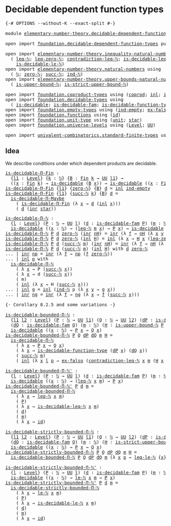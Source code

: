 # Decidable dependent function types

<pre class="Agda"><a id="47" class="Symbol">{-#</a> <a id="51" class="Keyword">OPTIONS</a> <a id="59" class="Pragma">--without-K</a> <a id="71" class="Pragma">--exact-split</a> <a id="85" class="Symbol">#-}</a>

<a id="90" class="Keyword">module</a> <a id="97" href="elementary-number-theory.decidable-dependent-function-types.html" class="Module">elementary-number-theory.decidable-dependent-function-types</a> <a id="157" class="Keyword">where</a>

<a id="164" class="Keyword">open</a> <a id="169" class="Keyword">import</a> <a id="176" href="foundation.decidable-dependent-function-types.html" class="Module">foundation.decidable-dependent-function-types</a> <a id="222" class="Keyword">public</a>

<a id="230" class="Keyword">open</a> <a id="235" class="Keyword">import</a> <a id="242" href="elementary-number-theory.inequality-natural-numbers.html" class="Module">elementary-number-theory.inequality-natural-numbers</a> <a id="294" class="Keyword">using</a>
  <a id="302" class="Symbol">(</a> <a id="304" href="elementary-number-theory.inequality-natural-numbers.html#1431" class="Function">leq-ℕ</a><a id="309" class="Symbol">;</a> <a id="311" href="elementary-number-theory.inequality-natural-numbers.html#1771" class="Function">leq-zero-ℕ</a><a id="321" class="Symbol">;</a> <a id="323" href="elementary-number-theory.inequality-natural-numbers.html#12474" class="Function">contradiction-leq-ℕ</a><a id="342" class="Symbol">;</a> <a id="344" href="elementary-number-theory.inequality-natural-numbers.html#2481" class="Function">is-decidable-leq-ℕ</a><a id="362" class="Symbol">;</a> <a id="364" href="elementary-number-theory.inequality-natural-numbers.html#12742" class="Function">leq-le-ℕ</a><a id="372" class="Symbol">;</a> <a id="374" href="elementary-number-theory.inequality-natural-numbers.html#9976" class="Function">le-ℕ</a><a id="378" class="Symbol">;</a>
    <a id="384" href="elementary-number-theory.inequality-natural-numbers.html#11594" class="Function">is-decidable-le-ℕ</a><a id="401" class="Symbol">)</a>
<a id="403" class="Keyword">open</a> <a id="408" class="Keyword">import</a> <a id="415" href="elementary-number-theory.natural-numbers.html" class="Module">elementary-number-theory.natural-numbers</a> <a id="456" class="Keyword">using</a>
  <a id="464" class="Symbol">(</a> <a id="466" href="elementary-number-theory.natural-numbers.html#1444" class="Datatype">ℕ</a><a id="467" class="Symbol">;</a> <a id="469" href="elementary-number-theory.natural-numbers.html#1465" class="InductiveConstructor">zero-ℕ</a><a id="475" class="Symbol">;</a> <a id="477" href="elementary-number-theory.natural-numbers.html#1478" class="InductiveConstructor">succ-ℕ</a><a id="483" class="Symbol">;</a> <a id="485" href="elementary-number-theory.natural-numbers.html#2497" class="Function">ind-ℕ</a><a id="490" class="Symbol">)</a>
<a id="492" class="Keyword">open</a> <a id="497" class="Keyword">import</a> <a id="504" href="elementary-number-theory.upper-bounds-natural-numbers.html" class="Module">elementary-number-theory.upper-bounds-natural-numbers</a> <a id="558" class="Keyword">using</a>
  <a id="566" class="Symbol">(</a> <a id="568" href="elementary-number-theory.upper-bounds-natural-numbers.html#636" class="Function">is-upper-bound-ℕ</a><a id="584" class="Symbol">;</a> <a id="586" href="elementary-number-theory.upper-bounds-natural-numbers.html#788" class="Function">is-strict-upper-bound-ℕ</a><a id="609" class="Symbol">)</a>

<a id="612" class="Keyword">open</a> <a id="617" class="Keyword">import</a> <a id="624" href="foundation.coproduct-types.html" class="Module">foundation.coproduct-types</a> <a id="651" class="Keyword">using</a> <a id="657" class="Symbol">(</a><a id="658" href="foundation.coproduct-types.html#1168" class="Datatype">coprod</a><a id="664" class="Symbol">;</a> <a id="666" href="foundation.coproduct-types.html#1239" class="InductiveConstructor">inl</a><a id="669" class="Symbol">;</a> <a id="671" href="foundation.coproduct-types.html#1262" class="InductiveConstructor">inr</a><a id="674" class="Symbol">)</a>
<a id="676" class="Keyword">open</a> <a id="681" class="Keyword">import</a> <a id="688" href="foundation.decidable-types.html" class="Module">foundation.decidable-types</a> <a id="715" class="Keyword">using</a>
  <a id="723" class="Symbol">(</a> <a id="725" href="foundation.decidable-types.html#1741" class="Function">is-decidable</a><a id="737" class="Symbol">;</a> <a id="739" href="foundation.decidable-types.html#1819" class="Function">is-decidable-fam</a><a id="755" class="Symbol">;</a> <a id="757" href="foundation.decidable-types.html#4311" class="Function">is-decidable-function-type</a><a id="783" class="Symbol">)</a>
<a id="785" class="Keyword">open</a> <a id="790" class="Keyword">import</a> <a id="797" href="foundation.empty-types.html" class="Module">foundation.empty-types</a> <a id="820" class="Keyword">using</a> <a id="826" class="Symbol">(</a><a id="827" href="foundation-core.empty-types.html#1071" class="Function">ind-empty</a><a id="836" class="Symbol">;</a> <a id="838" href="foundation-core.empty-types.html#1150" class="Function">ex-falso</a><a id="846" class="Symbol">)</a>
<a id="848" class="Keyword">open</a> <a id="853" class="Keyword">import</a> <a id="860" href="foundation.functions.html" class="Module">foundation.functions</a> <a id="881" class="Keyword">using</a> <a id="887" class="Symbol">(</a><a id="888" href="foundation-core.functions.html#309" class="Function">id</a><a id="890" class="Symbol">)</a>
<a id="892" class="Keyword">open</a> <a id="897" class="Keyword">import</a> <a id="904" href="foundation.unit-type.html" class="Module">foundation.unit-type</a> <a id="925" class="Keyword">using</a> <a id="931" class="Symbol">(</a><a id="932" href="foundation.unit-type.html#975" class="Datatype">unit</a><a id="936" class="Symbol">;</a> <a id="938" href="foundation.unit-type.html#999" class="InductiveConstructor">star</a><a id="942" class="Symbol">)</a>
<a id="944" class="Keyword">open</a> <a id="949" class="Keyword">import</a> <a id="956" href="foundation.universe-levels.html" class="Module">foundation.universe-levels</a> <a id="983" class="Keyword">using</a> <a id="989" class="Symbol">(</a><a id="990" href="Agda.Primitive.html#597" class="Postulate">Level</a><a id="995" class="Symbol">;</a> <a id="997" href="foundation-core.universe-levels.html#222" class="Primitive">UU</a><a id="999" class="Symbol">)</a>

<a id="1002" class="Keyword">open</a> <a id="1007" class="Keyword">import</a> <a id="1014" href="univalent-combinatorics.standard-finite-types.html" class="Module">univalent-combinatorics.standard-finite-types</a> <a id="1060" class="Keyword">using</a> <a id="1066" class="Symbol">(</a><a id="1067" href="univalent-combinatorics.standard-finite-types.html#1975" class="Function">Fin</a><a id="1070" class="Symbol">)</a>
</pre>
## Idea

We describe conditions under which dependent products are decidable.

<pre class="Agda"><a id="is-decidable-Π-Fin"></a><a id="1164" href="elementary-number-theory.decidable-dependent-function-types.html#1164" class="Function">is-decidable-Π-Fin</a> <a id="1183" class="Symbol">:</a>
  <a id="1187" class="Symbol">{</a><a id="1188" href="elementary-number-theory.decidable-dependent-function-types.html#1188" class="Bound">l1</a> <a id="1191" class="Symbol">:</a> <a id="1193" href="Agda.Primitive.html#597" class="Postulate">Level</a><a id="1198" class="Symbol">}</a> <a id="1200" class="Symbol">{</a><a id="1201" href="elementary-number-theory.decidable-dependent-function-types.html#1201" class="Bound">k</a> <a id="1203" class="Symbol">:</a> <a id="1205" href="elementary-number-theory.natural-numbers.html#1444" class="Datatype">ℕ</a><a id="1206" class="Symbol">}</a> <a id="1208" class="Symbol">{</a><a id="1209" href="elementary-number-theory.decidable-dependent-function-types.html#1209" class="Bound">B</a> <a id="1211" class="Symbol">:</a> <a id="1213" href="univalent-combinatorics.standard-finite-types.html#1975" class="Function">Fin</a> <a id="1217" href="elementary-number-theory.decidable-dependent-function-types.html#1201" class="Bound">k</a> <a id="1219" class="Symbol">→</a> <a id="1221" href="foundation-core.universe-levels.html#222" class="Primitive">UU</a> <a id="1224" href="elementary-number-theory.decidable-dependent-function-types.html#1188" class="Bound">l1</a><a id="1226" class="Symbol">}</a> <a id="1228" class="Symbol">→</a>
  <a id="1232" class="Symbol">((</a><a id="1234" href="elementary-number-theory.decidable-dependent-function-types.html#1234" class="Bound">x</a> <a id="1236" class="Symbol">:</a> <a id="1238" href="univalent-combinatorics.standard-finite-types.html#1975" class="Function">Fin</a> <a id="1242" href="elementary-number-theory.decidable-dependent-function-types.html#1201" class="Bound">k</a><a id="1243" class="Symbol">)</a> <a id="1245" class="Symbol">→</a> <a id="1247" href="foundation.decidable-types.html#1741" class="Function">is-decidable</a> <a id="1260" class="Symbol">(</a><a id="1261" href="elementary-number-theory.decidable-dependent-function-types.html#1209" class="Bound">B</a> <a id="1263" href="elementary-number-theory.decidable-dependent-function-types.html#1234" class="Bound">x</a><a id="1264" class="Symbol">))</a> <a id="1267" class="Symbol">→</a> <a id="1269" href="foundation.decidable-types.html#1741" class="Function">is-decidable</a> <a id="1282" class="Symbol">((</a><a id="1284" href="elementary-number-theory.decidable-dependent-function-types.html#1284" class="Bound">x</a> <a id="1286" class="Symbol">:</a> <a id="1288" href="univalent-combinatorics.standard-finite-types.html#1975" class="Function">Fin</a> <a id="1292" href="elementary-number-theory.decidable-dependent-function-types.html#1201" class="Bound">k</a><a id="1293" class="Symbol">)</a> <a id="1295" class="Symbol">→</a> <a id="1297" href="elementary-number-theory.decidable-dependent-function-types.html#1209" class="Bound">B</a> <a id="1299" href="elementary-number-theory.decidable-dependent-function-types.html#1284" class="Bound">x</a><a id="1300" class="Symbol">)</a>
<a id="1302" href="elementary-number-theory.decidable-dependent-function-types.html#1164" class="Function">is-decidable-Π-Fin</a> <a id="1321" class="Symbol">{</a><a id="1322" href="elementary-number-theory.decidable-dependent-function-types.html#1322" class="Bound">l1</a><a id="1324" class="Symbol">}</a> <a id="1326" class="Symbol">{</a><a id="1327" href="elementary-number-theory.natural-numbers.html#1465" class="InductiveConstructor">zero-ℕ</a><a id="1333" class="Symbol">}</a> <a id="1335" class="Symbol">{</a><a id="1336" href="elementary-number-theory.decidable-dependent-function-types.html#1336" class="Bound">B</a><a id="1337" class="Symbol">}</a> <a id="1339" href="elementary-number-theory.decidable-dependent-function-types.html#1339" class="Bound">d</a> <a id="1341" class="Symbol">=</a> <a id="1343" href="foundation.coproduct-types.html#1239" class="InductiveConstructor">inl</a> <a id="1347" href="foundation-core.empty-types.html#1071" class="Function">ind-empty</a>
<a id="1357" href="elementary-number-theory.decidable-dependent-function-types.html#1164" class="Function">is-decidable-Π-Fin</a> <a id="1376" class="Symbol">{</a><a id="1377" href="elementary-number-theory.decidable-dependent-function-types.html#1377" class="Bound">l1</a><a id="1379" class="Symbol">}</a> <a id="1381" class="Symbol">{</a><a id="1382" href="elementary-number-theory.natural-numbers.html#1478" class="InductiveConstructor">succ-ℕ</a> <a id="1389" href="elementary-number-theory.decidable-dependent-function-types.html#1389" class="Bound">k</a><a id="1390" class="Symbol">}</a> <a id="1392" class="Symbol">{</a><a id="1393" href="elementary-number-theory.decidable-dependent-function-types.html#1393" class="Bound">B</a><a id="1394" class="Symbol">}</a> <a id="1396" href="elementary-number-theory.decidable-dependent-function-types.html#1396" class="Bound">d</a> <a id="1398" class="Symbol">=</a>
  <a id="1402" href="foundation.decidable-dependent-function-types.html#1393" class="Function">is-decidable-Π-Maybe</a>
    <a id="1427" class="Symbol">(</a> <a id="1429" href="elementary-number-theory.decidable-dependent-function-types.html#1164" class="Function">is-decidable-Π-Fin</a> <a id="1448" class="Symbol">(λ</a> <a id="1451" href="elementary-number-theory.decidable-dependent-function-types.html#1451" class="Bound">x</a> <a id="1453" class="Symbol">→</a> <a id="1455" href="elementary-number-theory.decidable-dependent-function-types.html#1396" class="Bound">d</a> <a id="1457" class="Symbol">(</a><a id="1458" href="foundation.coproduct-types.html#1239" class="InductiveConstructor">inl</a> <a id="1462" href="elementary-number-theory.decidable-dependent-function-types.html#1451" class="Bound">x</a><a id="1463" class="Symbol">)))</a>
    <a id="1471" class="Symbol">(</a> <a id="1473" href="elementary-number-theory.decidable-dependent-function-types.html#1396" class="Bound">d</a> <a id="1475" class="Symbol">(</a><a id="1476" href="foundation.coproduct-types.html#1262" class="InductiveConstructor">inr</a> <a id="1480" href="foundation.unit-type.html#999" class="InductiveConstructor">star</a><a id="1484" class="Symbol">))</a>
</pre>
<pre class="Agda"><a id="is-decidable-Π-ℕ"></a><a id="1500" href="elementary-number-theory.decidable-dependent-function-types.html#1500" class="Function">is-decidable-Π-ℕ</a> <a id="1517" class="Symbol">:</a>
  <a id="1521" class="Symbol">{</a><a id="1522" href="elementary-number-theory.decidable-dependent-function-types.html#1522" class="Bound">l</a> <a id="1524" class="Symbol">:</a> <a id="1526" href="Agda.Primitive.html#597" class="Postulate">Level</a><a id="1531" class="Symbol">}</a> <a id="1533" class="Symbol">(</a><a id="1534" href="elementary-number-theory.decidable-dependent-function-types.html#1534" class="Bound">P</a> <a id="1536" class="Symbol">:</a> <a id="1538" href="elementary-number-theory.natural-numbers.html#1444" class="Datatype">ℕ</a> <a id="1540" class="Symbol">→</a> <a id="1542" href="foundation-core.universe-levels.html#222" class="Primitive">UU</a> <a id="1545" href="elementary-number-theory.decidable-dependent-function-types.html#1522" class="Bound">l</a><a id="1546" class="Symbol">)</a> <a id="1548" class="Symbol">(</a><a id="1549" href="elementary-number-theory.decidable-dependent-function-types.html#1549" class="Bound">d</a> <a id="1551" class="Symbol">:</a> <a id="1553" href="foundation.decidable-types.html#1819" class="Function">is-decidable-fam</a> <a id="1570" href="elementary-number-theory.decidable-dependent-function-types.html#1534" class="Bound">P</a><a id="1571" class="Symbol">)</a> <a id="1573" class="Symbol">(</a><a id="1574" href="elementary-number-theory.decidable-dependent-function-types.html#1574" class="Bound">m</a> <a id="1576" class="Symbol">:</a> <a id="1578" href="elementary-number-theory.natural-numbers.html#1444" class="Datatype">ℕ</a><a id="1579" class="Symbol">)</a> <a id="1581" class="Symbol">→</a>
  <a id="1585" href="foundation.decidable-types.html#1741" class="Function">is-decidable</a> <a id="1598" class="Symbol">((</a><a id="1600" href="elementary-number-theory.decidable-dependent-function-types.html#1600" class="Bound">x</a> <a id="1602" class="Symbol">:</a> <a id="1604" href="elementary-number-theory.natural-numbers.html#1444" class="Datatype">ℕ</a><a id="1605" class="Symbol">)</a> <a id="1607" class="Symbol">→</a> <a id="1609" class="Symbol">(</a><a id="1610" href="elementary-number-theory.inequality-natural-numbers.html#1431" class="Function">leq-ℕ</a> <a id="1616" href="elementary-number-theory.decidable-dependent-function-types.html#1574" class="Bound">m</a> <a id="1618" href="elementary-number-theory.decidable-dependent-function-types.html#1600" class="Bound">x</a><a id="1619" class="Symbol">)</a> <a id="1621" class="Symbol">→</a> <a id="1623" href="elementary-number-theory.decidable-dependent-function-types.html#1534" class="Bound">P</a> <a id="1625" href="elementary-number-theory.decidable-dependent-function-types.html#1600" class="Bound">x</a><a id="1626" class="Symbol">)</a> <a id="1628" class="Symbol">→</a> <a id="1630" href="foundation.decidable-types.html#1741" class="Function">is-decidable</a> <a id="1643" class="Symbol">((</a><a id="1645" href="elementary-number-theory.decidable-dependent-function-types.html#1645" class="Bound">x</a> <a id="1647" class="Symbol">:</a> <a id="1649" href="elementary-number-theory.natural-numbers.html#1444" class="Datatype">ℕ</a><a id="1650" class="Symbol">)</a> <a id="1652" class="Symbol">→</a> <a id="1654" href="elementary-number-theory.decidable-dependent-function-types.html#1534" class="Bound">P</a> <a id="1656" href="elementary-number-theory.decidable-dependent-function-types.html#1645" class="Bound">x</a><a id="1657" class="Symbol">)</a>
<a id="1659" href="elementary-number-theory.decidable-dependent-function-types.html#1500" class="Function">is-decidable-Π-ℕ</a> <a id="1676" href="elementary-number-theory.decidable-dependent-function-types.html#1676" class="Bound">P</a> <a id="1678" href="elementary-number-theory.decidable-dependent-function-types.html#1678" class="Bound">d</a> <a id="1680" href="elementary-number-theory.natural-numbers.html#1465" class="InductiveConstructor">zero-ℕ</a> <a id="1687" class="Symbol">(</a><a id="1688" href="foundation.coproduct-types.html#1262" class="InductiveConstructor">inr</a> <a id="1692" href="elementary-number-theory.decidable-dependent-function-types.html#1692" class="Bound">nH</a><a id="1694" class="Symbol">)</a> <a id="1696" class="Symbol">=</a> <a id="1698" href="foundation.coproduct-types.html#1262" class="InductiveConstructor">inr</a> <a id="1702" class="Symbol">(λ</a> <a id="1705" href="elementary-number-theory.decidable-dependent-function-types.html#1705" class="Bound">f</a> <a id="1707" class="Symbol">→</a> <a id="1709" href="elementary-number-theory.decidable-dependent-function-types.html#1692" class="Bound">nH</a> <a id="1712" class="Symbol">(λ</a> <a id="1715" href="elementary-number-theory.decidable-dependent-function-types.html#1715" class="Bound">x</a> <a id="1717" href="elementary-number-theory.decidable-dependent-function-types.html#1717" class="Bound">y</a> <a id="1719" class="Symbol">→</a> <a id="1721" href="elementary-number-theory.decidable-dependent-function-types.html#1705" class="Bound">f</a> <a id="1723" href="elementary-number-theory.decidable-dependent-function-types.html#1715" class="Bound">x</a><a id="1724" class="Symbol">))</a>
<a id="1727" href="elementary-number-theory.decidable-dependent-function-types.html#1500" class="Function">is-decidable-Π-ℕ</a> <a id="1744" href="elementary-number-theory.decidable-dependent-function-types.html#1744" class="Bound">P</a> <a id="1746" href="elementary-number-theory.decidable-dependent-function-types.html#1746" class="Bound">d</a> <a id="1748" href="elementary-number-theory.natural-numbers.html#1465" class="InductiveConstructor">zero-ℕ</a> <a id="1755" class="Symbol">(</a><a id="1756" href="foundation.coproduct-types.html#1239" class="InductiveConstructor">inl</a> <a id="1760" href="elementary-number-theory.decidable-dependent-function-types.html#1760" class="Bound">H</a><a id="1761" class="Symbol">)</a> <a id="1763" class="Symbol">=</a> <a id="1765" href="foundation.coproduct-types.html#1239" class="InductiveConstructor">inl</a> <a id="1769" class="Symbol">(λ</a> <a id="1772" href="elementary-number-theory.decidable-dependent-function-types.html#1772" class="Bound">x</a> <a id="1774" class="Symbol">→</a> <a id="1776" href="elementary-number-theory.decidable-dependent-function-types.html#1760" class="Bound">H</a> <a id="1778" href="elementary-number-theory.decidable-dependent-function-types.html#1772" class="Bound">x</a> <a id="1780" class="Symbol">(</a><a id="1781" href="elementary-number-theory.inequality-natural-numbers.html#1771" class="Function">leq-zero-ℕ</a> <a id="1792" href="elementary-number-theory.decidable-dependent-function-types.html#1772" class="Bound">x</a><a id="1793" class="Symbol">))</a>
<a id="1796" href="elementary-number-theory.decidable-dependent-function-types.html#1500" class="Function">is-decidable-Π-ℕ</a> <a id="1813" href="elementary-number-theory.decidable-dependent-function-types.html#1813" class="Bound">P</a> <a id="1815" href="elementary-number-theory.decidable-dependent-function-types.html#1815" class="Bound">d</a> <a id="1817" class="Symbol">(</a><a id="1818" href="elementary-number-theory.natural-numbers.html#1478" class="InductiveConstructor">succ-ℕ</a> <a id="1825" href="elementary-number-theory.decidable-dependent-function-types.html#1825" class="Bound">m</a><a id="1826" class="Symbol">)</a> <a id="1828" class="Symbol">(</a><a id="1829" href="foundation.coproduct-types.html#1262" class="InductiveConstructor">inr</a> <a id="1833" href="elementary-number-theory.decidable-dependent-function-types.html#1833" class="Bound">nH</a><a id="1835" class="Symbol">)</a> <a id="1837" class="Symbol">=</a> <a id="1839" href="foundation.coproduct-types.html#1262" class="InductiveConstructor">inr</a> <a id="1843" class="Symbol">(λ</a> <a id="1846" href="elementary-number-theory.decidable-dependent-function-types.html#1846" class="Bound">f</a> <a id="1848" class="Symbol">→</a> <a id="1850" href="elementary-number-theory.decidable-dependent-function-types.html#1833" class="Bound">nH</a> <a id="1853" class="Symbol">(λ</a> <a id="1856" href="elementary-number-theory.decidable-dependent-function-types.html#1856" class="Bound">x</a> <a id="1858" href="elementary-number-theory.decidable-dependent-function-types.html#1858" class="Bound">y</a> <a id="1860" class="Symbol">→</a> <a id="1862" href="elementary-number-theory.decidable-dependent-function-types.html#1846" class="Bound">f</a> <a id="1864" href="elementary-number-theory.decidable-dependent-function-types.html#1856" class="Bound">x</a><a id="1865" class="Symbol">))</a>
<a id="1868" href="elementary-number-theory.decidable-dependent-function-types.html#1500" class="Function">is-decidable-Π-ℕ</a> <a id="1885" href="elementary-number-theory.decidable-dependent-function-types.html#1885" class="Bound">P</a> <a id="1887" href="elementary-number-theory.decidable-dependent-function-types.html#1887" class="Bound">d</a> <a id="1889" class="Symbol">(</a><a id="1890" href="elementary-number-theory.natural-numbers.html#1478" class="InductiveConstructor">succ-ℕ</a> <a id="1897" href="elementary-number-theory.decidable-dependent-function-types.html#1897" class="Bound">m</a><a id="1898" class="Symbol">)</a> <a id="1900" class="Symbol">(</a><a id="1901" href="foundation.coproduct-types.html#1239" class="InductiveConstructor">inl</a> <a id="1905" href="elementary-number-theory.decidable-dependent-function-types.html#1905" class="Bound">H</a><a id="1906" class="Symbol">)</a> <a id="1908" class="Keyword">with</a> <a id="1913" href="elementary-number-theory.decidable-dependent-function-types.html#1887" class="Bound">d</a> <a id="1915" href="elementary-number-theory.natural-numbers.html#1465" class="InductiveConstructor">zero-ℕ</a>
<a id="1922" class="Symbol">...</a> <a id="1926" class="Symbol">|</a> <a id="1928" href="foundation.coproduct-types.html#1262" class="InductiveConstructor">inr</a> <a id="1932" href="elementary-number-theory.decidable-dependent-function-types.html#1932" class="Bound">np</a> <a id="1935" class="Symbol">=</a> <a id="1937" href="foundation.coproduct-types.html#1262" class="InductiveConstructor">inr</a> <a id="1941" class="Symbol">(λ</a> <a id="1944" href="elementary-number-theory.decidable-dependent-function-types.html#1944" class="Bound">f</a> <a id="1946" class="Symbol">→</a> <a id="1948" href="elementary-number-theory.decidable-dependent-function-types.html#1932" class="Bound">np</a> <a id="1951" class="Symbol">(</a><a id="1952" href="elementary-number-theory.decidable-dependent-function-types.html#1944" class="Bound">f</a> <a id="1954" href="elementary-number-theory.natural-numbers.html#1465" class="InductiveConstructor">zero-ℕ</a><a id="1960" class="Symbol">))</a>
<a id="1963" class="Symbol">...</a> <a id="1967" class="Symbol">|</a> <a id="1969" href="foundation.coproduct-types.html#1239" class="InductiveConstructor">inl</a> <a id="1973" href="elementary-number-theory.decidable-dependent-function-types.html#1973" class="Bound">p</a> <a id="1975" class="Keyword">with</a>
  <a id="1982" href="elementary-number-theory.decidable-dependent-function-types.html#1500" class="Function">is-decidable-Π-ℕ</a>
    <a id="2003" class="Symbol">(</a> <a id="2005" class="Symbol">λ</a> <a id="2007" href="elementary-number-theory.decidable-dependent-function-types.html#2007" class="Bound">x</a> <a id="2009" class="Symbol">→</a> <a id="2011" class="Bound">P</a> <a id="2013" class="Symbol">(</a><a id="2014" href="elementary-number-theory.natural-numbers.html#1478" class="InductiveConstructor">succ-ℕ</a> <a id="2021" href="elementary-number-theory.decidable-dependent-function-types.html#2007" class="Bound">x</a><a id="2022" class="Symbol">))</a>
    <a id="2029" class="Symbol">(</a> <a id="2031" class="Symbol">λ</a> <a id="2033" href="elementary-number-theory.decidable-dependent-function-types.html#2033" class="Bound">x</a> <a id="2035" class="Symbol">→</a> <a id="2037" class="Bound">d</a> <a id="2039" class="Symbol">(</a><a id="2040" href="elementary-number-theory.natural-numbers.html#1478" class="InductiveConstructor">succ-ℕ</a> <a id="2047" href="elementary-number-theory.decidable-dependent-function-types.html#2033" class="Bound">x</a><a id="2048" class="Symbol">))</a>
    <a id="2055" class="Symbol">(</a> <a id="2057" class="Bound">m</a><a id="2058" class="Symbol">)</a>
    <a id="2064" class="Symbol">(</a> <a id="2066" href="foundation.coproduct-types.html#1239" class="InductiveConstructor">inl</a> <a id="2070" class="Symbol">(λ</a> <a id="2073" href="elementary-number-theory.decidable-dependent-function-types.html#2073" class="Bound">x</a> <a id="2075" class="Symbol">→</a> <a id="2077" class="Bound">H</a> <a id="2079" class="Symbol">(</a><a id="2080" href="elementary-number-theory.natural-numbers.html#1478" class="InductiveConstructor">succ-ℕ</a> <a id="2087" href="elementary-number-theory.decidable-dependent-function-types.html#2073" class="Bound">x</a><a id="2088" class="Symbol">)))</a>
<a id="2092" class="Symbol">...</a> <a id="2096" class="Symbol">|</a> <a id="2098" href="foundation.coproduct-types.html#1239" class="InductiveConstructor">inl</a> <a id="2102" href="elementary-number-theory.decidable-dependent-function-types.html#2102" class="Bound">g</a> <a id="2104" class="Symbol">=</a> <a id="2106" href="foundation.coproduct-types.html#1239" class="InductiveConstructor">inl</a> <a id="2110" class="Symbol">(</a><a id="2111" href="elementary-number-theory.natural-numbers.html#2497" class="Function">ind-ℕ</a> <a id="2117" class="Bound">p</a> <a id="2119" class="Symbol">(λ</a> <a id="2122" href="elementary-number-theory.decidable-dependent-function-types.html#2122" class="Bound">x</a> <a id="2124" href="elementary-number-theory.decidable-dependent-function-types.html#2124" class="Bound">y</a> <a id="2126" class="Symbol">→</a> <a id="2128" href="elementary-number-theory.decidable-dependent-function-types.html#2102" class="Bound">g</a> <a id="2130" href="elementary-number-theory.decidable-dependent-function-types.html#2122" class="Bound">x</a><a id="2131" class="Symbol">))</a>
<a id="2134" class="Symbol">...</a> <a id="2138" class="Symbol">|</a> <a id="2140" href="foundation.coproduct-types.html#1262" class="InductiveConstructor">inr</a> <a id="2144" href="elementary-number-theory.decidable-dependent-function-types.html#2144" class="Bound">ng</a> <a id="2147" class="Symbol">=</a> <a id="2149" href="foundation.coproduct-types.html#1262" class="InductiveConstructor">inr</a> <a id="2153" class="Symbol">(λ</a> <a id="2156" href="elementary-number-theory.decidable-dependent-function-types.html#2156" class="Bound">f</a> <a id="2158" class="Symbol">→</a> <a id="2160" href="elementary-number-theory.decidable-dependent-function-types.html#2144" class="Bound">ng</a> <a id="2163" class="Symbol">(λ</a> <a id="2166" href="elementary-number-theory.decidable-dependent-function-types.html#2166" class="Bound">x</a> <a id="2168" class="Symbol">→</a> <a id="2170" href="elementary-number-theory.decidable-dependent-function-types.html#2156" class="Bound">f</a> <a id="2172" class="Symbol">(</a><a id="2173" href="elementary-number-theory.natural-numbers.html#1478" class="InductiveConstructor">succ-ℕ</a> <a id="2180" href="elementary-number-theory.decidable-dependent-function-types.html#2166" class="Bound">x</a><a id="2181" class="Symbol">)))</a>

<a id="2186" class="Comment">{- Corollary 8.2.5 and some variations -}</a>

<a id="is-decidable-bounded-Π-ℕ"></a><a id="2229" href="elementary-number-theory.decidable-dependent-function-types.html#2229" class="Function">is-decidable-bounded-Π-ℕ</a> <a id="2254" class="Symbol">:</a>
  <a id="2258" class="Symbol">{</a><a id="2259" href="elementary-number-theory.decidable-dependent-function-types.html#2259" class="Bound">l1</a> <a id="2262" href="elementary-number-theory.decidable-dependent-function-types.html#2262" class="Bound">l2</a> <a id="2265" class="Symbol">:</a> <a id="2267" href="Agda.Primitive.html#597" class="Postulate">Level</a><a id="2272" class="Symbol">}</a> <a id="2274" class="Symbol">(</a><a id="2275" href="elementary-number-theory.decidable-dependent-function-types.html#2275" class="Bound">P</a> <a id="2277" class="Symbol">:</a> <a id="2279" href="elementary-number-theory.natural-numbers.html#1444" class="Datatype">ℕ</a> <a id="2281" class="Symbol">→</a> <a id="2283" href="foundation-core.universe-levels.html#222" class="Primitive">UU</a> <a id="2286" href="elementary-number-theory.decidable-dependent-function-types.html#2259" class="Bound">l1</a><a id="2288" class="Symbol">)</a> <a id="2290" class="Symbol">(</a><a id="2291" href="elementary-number-theory.decidable-dependent-function-types.html#2291" class="Bound">Q</a> <a id="2293" class="Symbol">:</a> <a id="2295" href="elementary-number-theory.natural-numbers.html#1444" class="Datatype">ℕ</a> <a id="2297" class="Symbol">→</a> <a id="2299" href="foundation-core.universe-levels.html#222" class="Primitive">UU</a> <a id="2302" href="elementary-number-theory.decidable-dependent-function-types.html#2262" class="Bound">l2</a><a id="2304" class="Symbol">)</a> <a id="2306" class="Symbol">(</a><a id="2307" href="elementary-number-theory.decidable-dependent-function-types.html#2307" class="Bound">dP</a> <a id="2310" class="Symbol">:</a> <a id="2312" href="foundation.decidable-types.html#1819" class="Function">is-decidable-fam</a> <a id="2329" href="elementary-number-theory.decidable-dependent-function-types.html#2275" class="Bound">P</a><a id="2330" class="Symbol">)</a> <a id="2332" class="Symbol">→</a>
  <a id="2336" class="Symbol">(</a><a id="2337" href="elementary-number-theory.decidable-dependent-function-types.html#2337" class="Bound">dQ</a> <a id="2340" class="Symbol">:</a> <a id="2342" href="foundation.decidable-types.html#1819" class="Function">is-decidable-fam</a> <a id="2359" href="elementary-number-theory.decidable-dependent-function-types.html#2291" class="Bound">Q</a><a id="2360" class="Symbol">)</a> <a id="2362" class="Symbol">(</a><a id="2363" href="elementary-number-theory.decidable-dependent-function-types.html#2363" class="Bound">m</a> <a id="2365" class="Symbol">:</a> <a id="2367" href="elementary-number-theory.natural-numbers.html#1444" class="Datatype">ℕ</a><a id="2368" class="Symbol">)</a> <a id="2370" class="Symbol">(</a><a id="2371" href="elementary-number-theory.decidable-dependent-function-types.html#2371" class="Bound">H</a> <a id="2373" class="Symbol">:</a> <a id="2375" href="elementary-number-theory.upper-bounds-natural-numbers.html#636" class="Function">is-upper-bound-ℕ</a> <a id="2392" href="elementary-number-theory.decidable-dependent-function-types.html#2275" class="Bound">P</a> <a id="2394" href="elementary-number-theory.decidable-dependent-function-types.html#2363" class="Bound">m</a><a id="2395" class="Symbol">)</a> <a id="2397" class="Symbol">→</a>
  <a id="2401" href="foundation.decidable-types.html#1741" class="Function">is-decidable</a> <a id="2414" class="Symbol">((</a><a id="2416" href="elementary-number-theory.decidable-dependent-function-types.html#2416" class="Bound">x</a> <a id="2418" class="Symbol">:</a> <a id="2420" href="elementary-number-theory.natural-numbers.html#1444" class="Datatype">ℕ</a><a id="2421" class="Symbol">)</a> <a id="2423" class="Symbol">→</a> <a id="2425" href="elementary-number-theory.decidable-dependent-function-types.html#2275" class="Bound">P</a> <a id="2427" href="elementary-number-theory.decidable-dependent-function-types.html#2416" class="Bound">x</a> <a id="2429" class="Symbol">→</a> <a id="2431" href="elementary-number-theory.decidable-dependent-function-types.html#2291" class="Bound">Q</a> <a id="2433" href="elementary-number-theory.decidable-dependent-function-types.html#2416" class="Bound">x</a><a id="2434" class="Symbol">)</a>
<a id="2436" href="elementary-number-theory.decidable-dependent-function-types.html#2229" class="Function">is-decidable-bounded-Π-ℕ</a> <a id="2461" href="elementary-number-theory.decidable-dependent-function-types.html#2461" class="Bound">P</a> <a id="2463" href="elementary-number-theory.decidable-dependent-function-types.html#2463" class="Bound">Q</a> <a id="2465" href="elementary-number-theory.decidable-dependent-function-types.html#2465" class="Bound">dP</a> <a id="2468" href="elementary-number-theory.decidable-dependent-function-types.html#2468" class="Bound">dQ</a> <a id="2471" href="elementary-number-theory.decidable-dependent-function-types.html#2471" class="Bound">m</a> <a id="2473" href="elementary-number-theory.decidable-dependent-function-types.html#2473" class="Bound">H</a> <a id="2475" class="Symbol">=</a>
  <a id="2479" href="elementary-number-theory.decidable-dependent-function-types.html#1500" class="Function">is-decidable-Π-ℕ</a>
    <a id="2500" class="Symbol">(</a> <a id="2502" class="Symbol">λ</a> <a id="2504" href="elementary-number-theory.decidable-dependent-function-types.html#2504" class="Bound">x</a> <a id="2506" class="Symbol">→</a> <a id="2508" href="elementary-number-theory.decidable-dependent-function-types.html#2461" class="Bound">P</a> <a id="2510" href="elementary-number-theory.decidable-dependent-function-types.html#2504" class="Bound">x</a> <a id="2512" class="Symbol">→</a> <a id="2514" href="elementary-number-theory.decidable-dependent-function-types.html#2463" class="Bound">Q</a> <a id="2516" href="elementary-number-theory.decidable-dependent-function-types.html#2504" class="Bound">x</a><a id="2517" class="Symbol">)</a>
    <a id="2523" class="Symbol">(</a> <a id="2525" class="Symbol">λ</a> <a id="2527" href="elementary-number-theory.decidable-dependent-function-types.html#2527" class="Bound">x</a> <a id="2529" class="Symbol">→</a> <a id="2531" href="foundation.decidable-types.html#4311" class="Function">is-decidable-function-type</a> <a id="2558" class="Symbol">(</a><a id="2559" href="elementary-number-theory.decidable-dependent-function-types.html#2465" class="Bound">dP</a> <a id="2562" href="elementary-number-theory.decidable-dependent-function-types.html#2527" class="Bound">x</a><a id="2563" class="Symbol">)</a> <a id="2565" class="Symbol">(</a><a id="2566" href="elementary-number-theory.decidable-dependent-function-types.html#2468" class="Bound">dQ</a> <a id="2569" href="elementary-number-theory.decidable-dependent-function-types.html#2527" class="Bound">x</a><a id="2570" class="Symbol">))</a>
    <a id="2577" class="Symbol">(</a> <a id="2579" href="elementary-number-theory.natural-numbers.html#1478" class="InductiveConstructor">succ-ℕ</a> <a id="2586" href="elementary-number-theory.decidable-dependent-function-types.html#2471" class="Bound">m</a><a id="2587" class="Symbol">)</a>
    <a id="2593" class="Symbol">(</a> <a id="2595" href="foundation.coproduct-types.html#1239" class="InductiveConstructor">inl</a> <a id="2599" class="Symbol">(λ</a> <a id="2602" href="elementary-number-theory.decidable-dependent-function-types.html#2602" class="Bound">x</a> <a id="2604" href="elementary-number-theory.decidable-dependent-function-types.html#2604" class="Bound">l</a> <a id="2606" href="elementary-number-theory.decidable-dependent-function-types.html#2606" class="Bound">p</a> <a id="2608" class="Symbol">→</a> <a id="2610" href="foundation-core.empty-types.html#1150" class="Function">ex-falso</a> <a id="2619" class="Symbol">(</a><a id="2620" href="elementary-number-theory.inequality-natural-numbers.html#12474" class="Function">contradiction-leq-ℕ</a> <a id="2640" href="elementary-number-theory.decidable-dependent-function-types.html#2602" class="Bound">x</a> <a id="2642" href="elementary-number-theory.decidable-dependent-function-types.html#2471" class="Bound">m</a> <a id="2644" class="Symbol">(</a><a id="2645" href="elementary-number-theory.decidable-dependent-function-types.html#2473" class="Bound">H</a> <a id="2647" href="elementary-number-theory.decidable-dependent-function-types.html#2602" class="Bound">x</a> <a id="2649" href="elementary-number-theory.decidable-dependent-function-types.html#2606" class="Bound">p</a><a id="2650" class="Symbol">)</a> <a id="2652" href="elementary-number-theory.decidable-dependent-function-types.html#2604" class="Bound">l</a><a id="2653" class="Symbol">)))</a>

<a id="is-decidable-bounded-Π-ℕ&#39;"></a><a id="2658" href="elementary-number-theory.decidable-dependent-function-types.html#2658" class="Function">is-decidable-bounded-Π-ℕ&#39;</a> <a id="2684" class="Symbol">:</a>
  <a id="2688" class="Symbol">{</a><a id="2689" href="elementary-number-theory.decidable-dependent-function-types.html#2689" class="Bound">l</a> <a id="2691" class="Symbol">:</a> <a id="2693" href="Agda.Primitive.html#597" class="Postulate">Level</a><a id="2698" class="Symbol">}</a> <a id="2700" class="Symbol">(</a><a id="2701" href="elementary-number-theory.decidable-dependent-function-types.html#2701" class="Bound">P</a> <a id="2703" class="Symbol">:</a> <a id="2705" href="elementary-number-theory.natural-numbers.html#1444" class="Datatype">ℕ</a> <a id="2707" class="Symbol">→</a> <a id="2709" href="foundation-core.universe-levels.html#222" class="Primitive">UU</a> <a id="2712" href="elementary-number-theory.decidable-dependent-function-types.html#2689" class="Bound">l</a><a id="2713" class="Symbol">)</a> <a id="2715" class="Symbol">(</a><a id="2716" href="elementary-number-theory.decidable-dependent-function-types.html#2716" class="Bound">d</a> <a id="2718" class="Symbol">:</a> <a id="2720" href="foundation.decidable-types.html#1819" class="Function">is-decidable-fam</a> <a id="2737" href="elementary-number-theory.decidable-dependent-function-types.html#2701" class="Bound">P</a><a id="2738" class="Symbol">)</a> <a id="2740" class="Symbol">(</a><a id="2741" href="elementary-number-theory.decidable-dependent-function-types.html#2741" class="Bound">m</a> <a id="2743" class="Symbol">:</a> <a id="2745" href="elementary-number-theory.natural-numbers.html#1444" class="Datatype">ℕ</a><a id="2746" class="Symbol">)</a> <a id="2748" class="Symbol">→</a>
  <a id="2752" href="foundation.decidable-types.html#1741" class="Function">is-decidable</a> <a id="2765" class="Symbol">((</a><a id="2767" href="elementary-number-theory.decidable-dependent-function-types.html#2767" class="Bound">x</a> <a id="2769" class="Symbol">:</a> <a id="2771" href="elementary-number-theory.natural-numbers.html#1444" class="Datatype">ℕ</a><a id="2772" class="Symbol">)</a> <a id="2774" class="Symbol">→</a> <a id="2776" class="Symbol">(</a><a id="2777" href="elementary-number-theory.inequality-natural-numbers.html#1431" class="Function">leq-ℕ</a> <a id="2783" href="elementary-number-theory.decidable-dependent-function-types.html#2767" class="Bound">x</a> <a id="2785" href="elementary-number-theory.decidable-dependent-function-types.html#2741" class="Bound">m</a><a id="2786" class="Symbol">)</a> <a id="2788" class="Symbol">→</a> <a id="2790" href="elementary-number-theory.decidable-dependent-function-types.html#2701" class="Bound">P</a> <a id="2792" href="elementary-number-theory.decidable-dependent-function-types.html#2767" class="Bound">x</a><a id="2793" class="Symbol">)</a>
<a id="2795" href="elementary-number-theory.decidable-dependent-function-types.html#2658" class="Function">is-decidable-bounded-Π-ℕ&#39;</a> <a id="2821" href="elementary-number-theory.decidable-dependent-function-types.html#2821" class="Bound">P</a> <a id="2823" href="elementary-number-theory.decidable-dependent-function-types.html#2823" class="Bound">d</a> <a id="2825" href="elementary-number-theory.decidable-dependent-function-types.html#2825" class="Bound">m</a> <a id="2827" class="Symbol">=</a>
  <a id="2831" href="elementary-number-theory.decidable-dependent-function-types.html#2229" class="Function">is-decidable-bounded-Π-ℕ</a>
    <a id="2860" class="Symbol">(</a> <a id="2862" class="Symbol">λ</a> <a id="2864" href="elementary-number-theory.decidable-dependent-function-types.html#2864" class="Bound">x</a> <a id="2866" class="Symbol">→</a> <a id="2868" href="elementary-number-theory.inequality-natural-numbers.html#1431" class="Function">leq-ℕ</a> <a id="2874" href="elementary-number-theory.decidable-dependent-function-types.html#2864" class="Bound">x</a> <a id="2876" href="elementary-number-theory.decidable-dependent-function-types.html#2825" class="Bound">m</a><a id="2877" class="Symbol">)</a>
    <a id="2883" class="Symbol">(</a> <a id="2885" href="elementary-number-theory.decidable-dependent-function-types.html#2821" class="Bound">P</a><a id="2886" class="Symbol">)</a>
    <a id="2892" class="Symbol">(</a> <a id="2894" class="Symbol">λ</a> <a id="2896" href="elementary-number-theory.decidable-dependent-function-types.html#2896" class="Bound">x</a> <a id="2898" class="Symbol">→</a> <a id="2900" href="elementary-number-theory.inequality-natural-numbers.html#2481" class="Function">is-decidable-leq-ℕ</a> <a id="2919" href="elementary-number-theory.decidable-dependent-function-types.html#2896" class="Bound">x</a> <a id="2921" href="elementary-number-theory.decidable-dependent-function-types.html#2825" class="Bound">m</a><a id="2922" class="Symbol">)</a>
    <a id="2928" class="Symbol">(</a> <a id="2930" href="elementary-number-theory.decidable-dependent-function-types.html#2823" class="Bound">d</a><a id="2931" class="Symbol">)</a>
    <a id="2937" class="Symbol">(</a> <a id="2939" href="elementary-number-theory.decidable-dependent-function-types.html#2825" class="Bound">m</a><a id="2940" class="Symbol">)</a>
    <a id="2946" class="Symbol">(</a> <a id="2948" class="Symbol">λ</a> <a id="2950" href="elementary-number-theory.decidable-dependent-function-types.html#2950" class="Bound">x</a> <a id="2952" class="Symbol">→</a> <a id="2954" href="foundation-core.functions.html#309" class="Function">id</a><a id="2956" class="Symbol">)</a>

<a id="is-decidable-strictly-bounded-Π-ℕ"></a><a id="2959" href="elementary-number-theory.decidable-dependent-function-types.html#2959" class="Function">is-decidable-strictly-bounded-Π-ℕ</a> <a id="2993" class="Symbol">:</a>
  <a id="2997" class="Symbol">{</a><a id="2998" href="elementary-number-theory.decidable-dependent-function-types.html#2998" class="Bound">l1</a> <a id="3001" href="elementary-number-theory.decidable-dependent-function-types.html#3001" class="Bound">l2</a> <a id="3004" class="Symbol">:</a> <a id="3006" href="Agda.Primitive.html#597" class="Postulate">Level</a><a id="3011" class="Symbol">}</a> <a id="3013" class="Symbol">(</a><a id="3014" href="elementary-number-theory.decidable-dependent-function-types.html#3014" class="Bound">P</a> <a id="3016" class="Symbol">:</a> <a id="3018" href="elementary-number-theory.natural-numbers.html#1444" class="Datatype">ℕ</a> <a id="3020" class="Symbol">→</a> <a id="3022" href="foundation-core.universe-levels.html#222" class="Primitive">UU</a> <a id="3025" href="elementary-number-theory.decidable-dependent-function-types.html#2998" class="Bound">l1</a><a id="3027" class="Symbol">)</a> <a id="3029" class="Symbol">(</a><a id="3030" href="elementary-number-theory.decidable-dependent-function-types.html#3030" class="Bound">Q</a> <a id="3032" class="Symbol">:</a> <a id="3034" href="elementary-number-theory.natural-numbers.html#1444" class="Datatype">ℕ</a> <a id="3036" class="Symbol">→</a> <a id="3038" href="foundation-core.universe-levels.html#222" class="Primitive">UU</a> <a id="3041" href="elementary-number-theory.decidable-dependent-function-types.html#3001" class="Bound">l2</a><a id="3043" class="Symbol">)</a> <a id="3045" class="Symbol">(</a><a id="3046" href="elementary-number-theory.decidable-dependent-function-types.html#3046" class="Bound">dP</a> <a id="3049" class="Symbol">:</a> <a id="3051" href="foundation.decidable-types.html#1819" class="Function">is-decidable-fam</a> <a id="3068" href="elementary-number-theory.decidable-dependent-function-types.html#3014" class="Bound">P</a><a id="3069" class="Symbol">)</a> <a id="3071" class="Symbol">→</a>
  <a id="3075" class="Symbol">(</a><a id="3076" href="elementary-number-theory.decidable-dependent-function-types.html#3076" class="Bound">dQ</a> <a id="3079" class="Symbol">:</a> <a id="3081" href="foundation.decidable-types.html#1819" class="Function">is-decidable-fam</a> <a id="3098" href="elementary-number-theory.decidable-dependent-function-types.html#3030" class="Bound">Q</a><a id="3099" class="Symbol">)</a> <a id="3101" class="Symbol">(</a><a id="3102" href="elementary-number-theory.decidable-dependent-function-types.html#3102" class="Bound">m</a> <a id="3104" class="Symbol">:</a> <a id="3106" href="elementary-number-theory.natural-numbers.html#1444" class="Datatype">ℕ</a><a id="3107" class="Symbol">)</a> <a id="3109" class="Symbol">(</a><a id="3110" href="elementary-number-theory.decidable-dependent-function-types.html#3110" class="Bound">H</a> <a id="3112" class="Symbol">:</a> <a id="3114" href="elementary-number-theory.upper-bounds-natural-numbers.html#788" class="Function">is-strict-upper-bound-ℕ</a> <a id="3138" href="elementary-number-theory.decidable-dependent-function-types.html#3014" class="Bound">P</a> <a id="3140" href="elementary-number-theory.decidable-dependent-function-types.html#3102" class="Bound">m</a><a id="3141" class="Symbol">)</a> <a id="3143" class="Symbol">→</a>
  <a id="3147" href="foundation.decidable-types.html#1741" class="Function">is-decidable</a> <a id="3160" class="Symbol">((</a><a id="3162" href="elementary-number-theory.decidable-dependent-function-types.html#3162" class="Bound">x</a> <a id="3164" class="Symbol">:</a> <a id="3166" href="elementary-number-theory.natural-numbers.html#1444" class="Datatype">ℕ</a><a id="3167" class="Symbol">)</a> <a id="3169" class="Symbol">→</a> <a id="3171" href="elementary-number-theory.decidable-dependent-function-types.html#3014" class="Bound">P</a> <a id="3173" href="elementary-number-theory.decidable-dependent-function-types.html#3162" class="Bound">x</a> <a id="3175" class="Symbol">→</a> <a id="3177" href="elementary-number-theory.decidable-dependent-function-types.html#3030" class="Bound">Q</a> <a id="3179" href="elementary-number-theory.decidable-dependent-function-types.html#3162" class="Bound">x</a><a id="3180" class="Symbol">)</a>
<a id="3182" href="elementary-number-theory.decidable-dependent-function-types.html#2959" class="Function">is-decidable-strictly-bounded-Π-ℕ</a> <a id="3216" href="elementary-number-theory.decidable-dependent-function-types.html#3216" class="Bound">P</a> <a id="3218" href="elementary-number-theory.decidable-dependent-function-types.html#3218" class="Bound">Q</a> <a id="3220" href="elementary-number-theory.decidable-dependent-function-types.html#3220" class="Bound">dP</a> <a id="3223" href="elementary-number-theory.decidable-dependent-function-types.html#3223" class="Bound">dQ</a> <a id="3226" href="elementary-number-theory.decidable-dependent-function-types.html#3226" class="Bound">m</a> <a id="3228" href="elementary-number-theory.decidable-dependent-function-types.html#3228" class="Bound">H</a> <a id="3230" class="Symbol">=</a>
  <a id="3234" href="elementary-number-theory.decidable-dependent-function-types.html#2229" class="Function">is-decidable-bounded-Π-ℕ</a> <a id="3259" href="elementary-number-theory.decidable-dependent-function-types.html#3216" class="Bound">P</a> <a id="3261" href="elementary-number-theory.decidable-dependent-function-types.html#3218" class="Bound">Q</a> <a id="3263" href="elementary-number-theory.decidable-dependent-function-types.html#3220" class="Bound">dP</a> <a id="3266" href="elementary-number-theory.decidable-dependent-function-types.html#3223" class="Bound">dQ</a> <a id="3269" href="elementary-number-theory.decidable-dependent-function-types.html#3226" class="Bound">m</a> <a id="3271" class="Symbol">(λ</a> <a id="3274" href="elementary-number-theory.decidable-dependent-function-types.html#3274" class="Bound">x</a> <a id="3276" href="elementary-number-theory.decidable-dependent-function-types.html#3276" class="Bound">p</a> <a id="3278" class="Symbol">→</a> <a id="3280" href="elementary-number-theory.inequality-natural-numbers.html#12742" class="Function">leq-le-ℕ</a> <a id="3289" class="Symbol">{</a><a id="3290" href="elementary-number-theory.decidable-dependent-function-types.html#3274" class="Bound">x</a><a id="3291" class="Symbol">}</a> <a id="3293" class="Symbol">{</a><a id="3294" href="elementary-number-theory.decidable-dependent-function-types.html#3226" class="Bound">m</a><a id="3295" class="Symbol">}</a> <a id="3297" class="Symbol">(</a><a id="3298" href="elementary-number-theory.decidable-dependent-function-types.html#3228" class="Bound">H</a> <a id="3300" href="elementary-number-theory.decidable-dependent-function-types.html#3274" class="Bound">x</a> <a id="3302" href="elementary-number-theory.decidable-dependent-function-types.html#3276" class="Bound">p</a><a id="3303" class="Symbol">))</a>

<a id="is-decidable-strictly-bounded-Π-ℕ&#39;"></a><a id="3307" href="elementary-number-theory.decidable-dependent-function-types.html#3307" class="Function">is-decidable-strictly-bounded-Π-ℕ&#39;</a> <a id="3342" class="Symbol">:</a>
  <a id="3346" class="Symbol">{</a><a id="3347" href="elementary-number-theory.decidable-dependent-function-types.html#3347" class="Bound">l</a> <a id="3349" class="Symbol">:</a> <a id="3351" href="Agda.Primitive.html#597" class="Postulate">Level</a><a id="3356" class="Symbol">}</a> <a id="3358" class="Symbol">(</a><a id="3359" href="elementary-number-theory.decidable-dependent-function-types.html#3359" class="Bound">P</a> <a id="3361" class="Symbol">:</a> <a id="3363" href="elementary-number-theory.natural-numbers.html#1444" class="Datatype">ℕ</a> <a id="3365" class="Symbol">→</a> <a id="3367" href="foundation-core.universe-levels.html#222" class="Primitive">UU</a> <a id="3370" href="elementary-number-theory.decidable-dependent-function-types.html#3347" class="Bound">l</a><a id="3371" class="Symbol">)</a> <a id="3373" class="Symbol">(</a><a id="3374" href="elementary-number-theory.decidable-dependent-function-types.html#3374" class="Bound">d</a> <a id="3376" class="Symbol">:</a> <a id="3378" href="foundation.decidable-types.html#1819" class="Function">is-decidable-fam</a> <a id="3395" href="elementary-number-theory.decidable-dependent-function-types.html#3359" class="Bound">P</a><a id="3396" class="Symbol">)</a> <a id="3398" class="Symbol">(</a><a id="3399" href="elementary-number-theory.decidable-dependent-function-types.html#3399" class="Bound">m</a> <a id="3401" class="Symbol">:</a> <a id="3403" href="elementary-number-theory.natural-numbers.html#1444" class="Datatype">ℕ</a><a id="3404" class="Symbol">)</a> <a id="3406" class="Symbol">→</a>
  <a id="3410" href="foundation.decidable-types.html#1741" class="Function">is-decidable</a> <a id="3423" class="Symbol">((</a><a id="3425" href="elementary-number-theory.decidable-dependent-function-types.html#3425" class="Bound">x</a> <a id="3427" class="Symbol">:</a> <a id="3429" href="elementary-number-theory.natural-numbers.html#1444" class="Datatype">ℕ</a><a id="3430" class="Symbol">)</a> <a id="3432" class="Symbol">→</a> <a id="3434" href="elementary-number-theory.inequality-natural-numbers.html#9976" class="Function">le-ℕ</a> <a id="3439" href="elementary-number-theory.decidable-dependent-function-types.html#3425" class="Bound">x</a> <a id="3441" href="elementary-number-theory.decidable-dependent-function-types.html#3399" class="Bound">m</a> <a id="3443" class="Symbol">→</a> <a id="3445" href="elementary-number-theory.decidable-dependent-function-types.html#3359" class="Bound">P</a> <a id="3447" href="elementary-number-theory.decidable-dependent-function-types.html#3425" class="Bound">x</a><a id="3448" class="Symbol">)</a>
<a id="3450" href="elementary-number-theory.decidable-dependent-function-types.html#3307" class="Function">is-decidable-strictly-bounded-Π-ℕ&#39;</a> <a id="3485" href="elementary-number-theory.decidable-dependent-function-types.html#3485" class="Bound">P</a> <a id="3487" href="elementary-number-theory.decidable-dependent-function-types.html#3487" class="Bound">d</a> <a id="3489" href="elementary-number-theory.decidable-dependent-function-types.html#3489" class="Bound">m</a> <a id="3491" class="Symbol">=</a>
  <a id="3495" href="elementary-number-theory.decidable-dependent-function-types.html#2959" class="Function">is-decidable-strictly-bounded-Π-ℕ</a>
    <a id="3533" class="Symbol">(</a> <a id="3535" class="Symbol">λ</a> <a id="3537" href="elementary-number-theory.decidable-dependent-function-types.html#3537" class="Bound">x</a> <a id="3539" class="Symbol">→</a> <a id="3541" href="elementary-number-theory.inequality-natural-numbers.html#9976" class="Function">le-ℕ</a> <a id="3546" href="elementary-number-theory.decidable-dependent-function-types.html#3537" class="Bound">x</a> <a id="3548" href="elementary-number-theory.decidable-dependent-function-types.html#3489" class="Bound">m</a><a id="3549" class="Symbol">)</a>
    <a id="3555" class="Symbol">(</a> <a id="3557" href="elementary-number-theory.decidable-dependent-function-types.html#3485" class="Bound">P</a><a id="3558" class="Symbol">)</a>
    <a id="3564" class="Symbol">(</a> <a id="3566" class="Symbol">λ</a> <a id="3568" href="elementary-number-theory.decidable-dependent-function-types.html#3568" class="Bound">x</a> <a id="3570" class="Symbol">→</a> <a id="3572" href="elementary-number-theory.inequality-natural-numbers.html#11594" class="Function">is-decidable-le-ℕ</a> <a id="3590" href="elementary-number-theory.decidable-dependent-function-types.html#3568" class="Bound">x</a> <a id="3592" href="elementary-number-theory.decidable-dependent-function-types.html#3489" class="Bound">m</a><a id="3593" class="Symbol">)</a>
    <a id="3599" class="Symbol">(</a> <a id="3601" href="elementary-number-theory.decidable-dependent-function-types.html#3487" class="Bound">d</a><a id="3602" class="Symbol">)</a>
    <a id="3608" class="Symbol">(</a> <a id="3610" href="elementary-number-theory.decidable-dependent-function-types.html#3489" class="Bound">m</a><a id="3611" class="Symbol">)</a>
    <a id="3617" class="Symbol">(</a> <a id="3619" class="Symbol">λ</a> <a id="3621" href="elementary-number-theory.decidable-dependent-function-types.html#3621" class="Bound">x</a> <a id="3623" class="Symbol">→</a> <a id="3625" href="foundation-core.functions.html#309" class="Function">id</a><a id="3627" class="Symbol">)</a>
</pre>